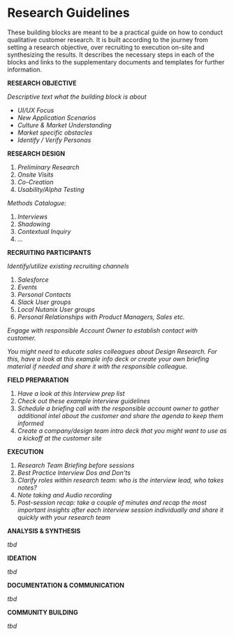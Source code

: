 # Research Guidelines

These building blocks are meant to be a practical guide on how to conduct qualitative customer research. It is built according to the journey from setting a research objective, over recruiting to execution on-site and synthesizing the results. It describes the necessary steps in each of the blocks and links to the supplementary documents and templates for further information.

**RESEARCH OBJECTIVE**

_Descriptive text what the building block is about_

* _UI/UX Focus_
* _New Application Scenarios_
* _Culture & Market Understanding_
* _Market specific obstacles_
* _Identify / Verify Personas_

**RESEARCH DESIGN**

1. _Preliminary Research_
2. _Onsite Visits_
3. _Co-Creation_
4. _Usability/Alpha Testing_

_Methods Catalogue:_

1. _Interviews_
2. _Shadowing_
3. _Contextual Inquiry_
4. _…_

**RECRUITING PARTICIPANTS**

_Identify/utilize existing recruiting channels_

1. _Salesforce_
2. _Events_
3. _Personal Contacts_
4. _Slack User groups_
5. _Local Nutanix User groups_
6. _Personal Relationships with Product Managers, Sales etc._

_Engage with responsible Account Owner to establish contact with customer._

_You might need to educate sales colleagues about Design Research. For this, have a look at this example info deck or create your own briefing material if needed and share it with the responsible colleague._

**FIELD PREPARATION**

1. _Have a look at this Interview prep list_
2. _Check out these example interview guidelines_
3. _Schedule a briefing call with the responsible account owner to gather additional intel about the customer and share the agenda to keep them informed_
4. _Create a company/design team intro deck that you might want to use as a kickoff at the customer site_

**EXECUTION**

1. _Research Team Briefing before sessions_
2. _Best Practice Interview Dos and Don'ts_
3. _Clarify roles within research team: who is the interview lead, who takes notes?_
4. _Note taking and Audio recording_
5. _Post-session recap: take a couple of minutes and recap the most important insights after each interview session individually and share it quickly with your research team_

**ANALYSIS & SYNTHESIS**

_tbd_

**IDEATION**

_tbd_

**DOCUMENTATION & COMMUNICATION**

_tbd_

**COMMUNITY BUILDING**

_tbd_

